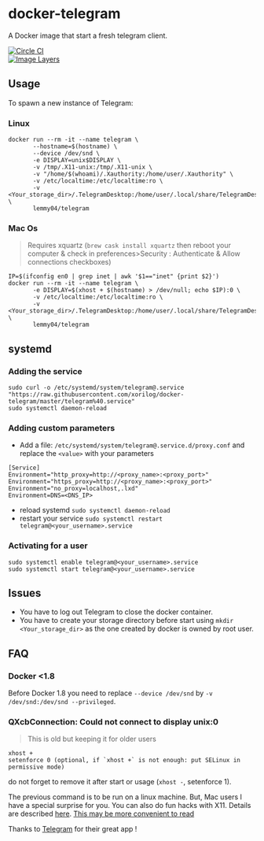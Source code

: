 # docker-telegram
A Docker image that start a fresh telegram client.

[![Circle CI](https://circleci.com/gh/xorilog/docker-telegram.svg?style=shield)](https://circleci.com/gh/xorilog/docker-telegram)  
[![Image Layers](https://images.microbadger.com/badges/image/xorilog/telegram.svg)](https://microbadger.com/images/xorilog/telegram)   


## Usage  
To spawn a new instance of Telegram:
### Linux
```shell
docker run --rm -it --name telegram \
       --hostname=$(hostname) \
       --device /dev/snd \
       -e DISPLAY=unix$DISPLAY \
       -v /tmp/.X11-unix:/tmp/.X11-unix \
       -v "/home/$(whoami)/.Xauthority:/home/user/.Xauthority" \
       -v /etc/localtime:/etc/localtime:ro \
       -v <Your_storage_dir>/.TelegramDesktop:/home/user/.local/share/TelegramDesktop/ \
       lemmy04/telegram
```
### Mac Os
> Requires xquartz (`brew cask install xquartz` then reboot your computer & check in preferences>Security : Authenticate & Allow connections checkboxes)
```
IP=$(ifconfig en0 | grep inet | awk '$1=="inet" {print $2}')
docker run --rm -it --name telegram \
       -e DISPLAY=$(xhost + $(hostname) > /dev/null; echo $IP):0 \
       -v /etc/localtime:/etc/localtime:ro \
       -v <Your_storage_dir>/.TelegramDesktop:/home/user/.local/share/TelegramDesktop/ \
       lemmy04/telegram
```

## systemd
### Adding the service
```
sudo curl -o /etc/systemd/system/telegram@.service "https://raw.githubusercontent.com/xorilog/docker-telegram/master/telegram%40.service"
sudo systemctl daemon-reload
```

### Adding custom parameters
* Add a file: `/etc/systemd/system/telegram@.service.d/proxy.conf` and replace the `<value>` with your parameters
```
[Service]
Environment="http_proxy=http://<proxy_name>:<proxy_port>"
Environment="https_proxy=http://<proxy_name>:<proxy_port>"
Environment="no_proxy=localhost,.lxd"
Environment=DNS=<DNS_IP>
```
* reload systemd `sudo systemctl daemon-reload`
* restart your service `sudo systemctl restart telegram@<your_username>.service`

### Activating for a user
```
sudo systemctl enable telegram@<your_username>.service
sudo systemctl start telegram@<your_username>.service
```

## Issues
* You have to log out Telegram to close the docker container.  
* You have to create your storage directory before start using `mkdir <Your_storage_dir>` as the one created by docker is owned by root user.

## FAQ
### Docker <1.8
Before Docker 1.8 you need to replace `--device /dev/snd` by `-v /dev/snd:/dev/snd --privileged`.  


### QXcbConnection: Could not connect to display unix:0
>This is old but keeping it for older users
```shell
xhost +
setenforce 0 (optional, if `xhost +` is not enough: put SELinux in permissive mode)
```

do not forget to remove it after start or usage (`xhost -`, setenforce 1).

The previous command is to be run on a linux machine. But, Mac users I have a special surprise for you. You can also do fun hacks with X11. Details are described [here](https://github.com/docker/docker/issues/8710).
[This may be more convenient to read](https://gist.github.com/netgusto/931085fc3673b69dd15a1763784307c5)

Thanks to [Telegram](https://telegram.org/) for their great app !
